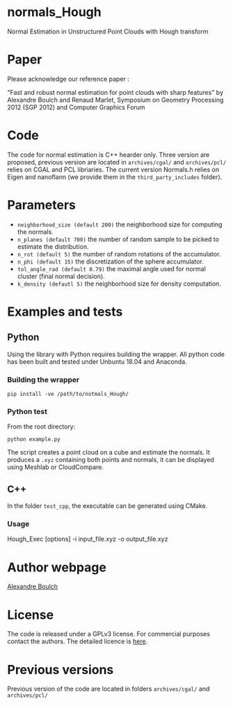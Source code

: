 # normals_Hough

Normal Estimation in Unstructured Point Clouds with Hough transform

# Paper

Please acknowledge our reference paper :

"Fast and robust normal estimation for point clouds with sharp features" by Alexandre Boulch and Renaud Marlet, Symposium on Geometry Processing 2012 (SGP 2012) and Computer Graphics Forum



# Code

The code for normal estimation is C++ hearder only. Three version are proposed, previous version are located in ```archives/cgal/``` and ```archives/pcl/``` relies on CGAL and PCL libriaries.
The current version Normals.h relies on Eigen and nanoflann (we provide them in the ```third_party_includes``` folder).

# Parameters

* `neighborhood_size (default 200)` the neighborhood size for computing the normals.
* `n_planes (default 700)` the number of random sample to be picked to estimate the distribution.
* `n_rot (default 5)` the number of random rotations of the accumulator.
* `n_phi (default 15)` the discretization of the sphere accumulator.
* `tol_angle_rad (default 0.79)` the maximal angle used for normal cluster (final normal decision).
* `k_density (defautl 5)` the neighborhood size for density computation.

# Examples and tests

## Python

Using the library with Python requires building the wrapper.
All python code has been built and tested under Unbuntu 18.04 and Anaconda.

### Building the wrapper
```
pip install -ve /path/to/notmals_Hough/
```

### Python test
From the root directory:
```
python example.py
```
The script creates a point cloud on a cube and estimate the normals.
It produces a ```.xyz``` containing both points and normals, it can be displayed using Meshlab or CloudCompare.

## C++

In the folder ```test_cpp```, the executable can be generated using CMake.

### Usage

Hough_Exec [options] -i input_file.xyz -o output_file.xyz

# Author webpage

[Alexandre Boulch](www.boulch.eu)

# License

The code is released under a GPLv3 license. For commercial purposes contact the authors.
The detailed licence is [here](LICENSE.md).

# Previous versions

Previous version of the code are located in folders ```archives/cgal/``` and ```archives/pcl/```
